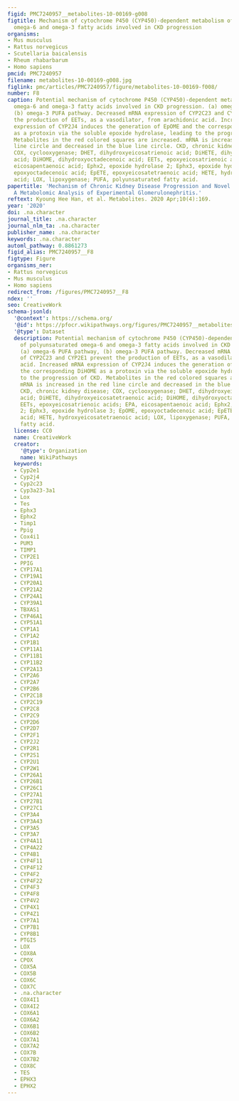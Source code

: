 ```yaml
---
figid: PMC7240957__metabolites-10-00169-g008
figtitle: Mechanism of cytochrome P450 (CYP450)-dependent metabolism of polyunsaturated
  omega-6 and omega-3 fatty acids involved in CKD progression
organisms:
- Mus musculus
- Rattus norvegicus
- Scutellaria baicalensis
- Rheum rhabarbarum
- Homo sapiens
pmcid: PMC7240957
filename: metabolites-10-00169-g008.jpg
figlink: pmc/articles/PMC7240957/figure/metabolites-10-00169-f008/
number: F8
caption: Potential mechanism of cytochrome P450 (CYP450)-dependent metabolism of polyunsaturated
  omega-6 and omega-3 fatty acids involved in CKD progression. (a) omega-6 PUFA pathway,
  (b) omega-3 PUFA pathway. Decreased mRNA expression of CYP2C23 and CYP2E1 prevent
  the production of EETs, as a vasodilator, from arachidonic acid. Increased mRNA
  expression of CYP2J4 induces the generation of EpOME and the corresponding DiHOME
  as a protoxin via the soluble epoxide hydrolase, leading to the progression of CKD.
  Metabolites in the red colored squares are increased. mRNA is increased in the red
  line circle and decreased in the blue line circle. CKD, chronic kidney disease;
  COX, cyclooxygenase; DHET, dihydroxyeicosatrienoic acid; DiHETE, dihydroxyeicosatetraenoic
  acid; DiHOME, dihydroxyoctadecenoic acid; EETs, epoxyeicosatrienoic acids; EPA,
  eicosapentaenoic acid; Ephx2, epoxide hydrolase 2; Ephx3, epoxide hydrolase 3; EpOME,
  epoxyoctadecenoic acid; EpETE, epoxyeicosatetraenoic acid; HETE, hydroxyeicosatetraenoic
  acid; LOX, lipoxygenase; PUFA, polyunsaturated fatty acid.
papertitle: 'Mechanism of Chronic Kidney Disease Progression and Novel Biomarkers:
  A Metabolomic Analysis of Experimental Glomerulonephritis.'
reftext: Kyoung Hee Han, et al. Metabolites. 2020 Apr;10(4):169.
year: '2020'
doi: .na.character
journal_title: .na.character
journal_nlm_ta: .na.character
publisher_name: .na.character
keywords: .na.character
automl_pathway: 0.8861273
figid_alias: PMC7240957__F8
figtype: Figure
organisms_ner:
- Rattus norvegicus
- Mus musculus
- Homo sapiens
redirect_from: /figures/PMC7240957__F8
ndex: ''
seo: CreativeWork
schema-jsonld:
  '@context': https://schema.org/
  '@id': https://pfocr.wikipathways.org/figures/PMC7240957__metabolites-10-00169-g008.html
  '@type': Dataset
  description: Potential mechanism of cytochrome P450 (CYP450)-dependent metabolism
    of polyunsaturated omega-6 and omega-3 fatty acids involved in CKD progression.
    (a) omega-6 PUFA pathway, (b) omega-3 PUFA pathway. Decreased mRNA expression
    of CYP2C23 and CYP2E1 prevent the production of EETs, as a vasodilator, from arachidonic
    acid. Increased mRNA expression of CYP2J4 induces the generation of EpOME and
    the corresponding DiHOME as a protoxin via the soluble epoxide hydrolase, leading
    to the progression of CKD. Metabolites in the red colored squares are increased.
    mRNA is increased in the red line circle and decreased in the blue line circle.
    CKD, chronic kidney disease; COX, cyclooxygenase; DHET, dihydroxyeicosatrienoic
    acid; DiHETE, dihydroxyeicosatetraenoic acid; DiHOME, dihydroxyoctadecenoic acid;
    EETs, epoxyeicosatrienoic acids; EPA, eicosapentaenoic acid; Ephx2, epoxide hydrolase
    2; Ephx3, epoxide hydrolase 3; EpOME, epoxyoctadecenoic acid; EpETE, epoxyeicosatetraenoic
    acid; HETE, hydroxyeicosatetraenoic acid; LOX, lipoxygenase; PUFA, polyunsaturated
    fatty acid.
  license: CC0
  name: CreativeWork
  creator:
    '@type': Organization
    name: WikiPathways
  keywords:
  - Cyp2e1
  - Cyp2j4
  - Cyp2c23
  - Cyp3a23-3a1
  - Lox
  - Tes
  - Ephx3
  - Ephx2
  - Timp1
  - Ppig
  - Cox4i1
  - PUM3
  - TIMP1
  - CYP2E1
  - PPIG
  - CYP17A1
  - CYP19A1
  - CYP20A1
  - CYP21A2
  - CYP24A1
  - CYP39A1
  - TBXAS1
  - CYP46A1
  - CYP51A1
  - CYP1A1
  - CYP1A2
  - CYP1B1
  - CYP11A1
  - CYP11B1
  - CYP11B2
  - CYP2A13
  - CYP2A6
  - CYP2A7
  - CYP2B6
  - CYP2C18
  - CYP2C19
  - CYP2C8
  - CYP2C9
  - CYP2D6
  - CYP2D7
  - CYP2F1
  - CYP2J2
  - CYP2R1
  - CYP2S1
  - CYP2U1
  - CYP2W1
  - CYP26A1
  - CYP26B1
  - CYP26C1
  - CYP27A1
  - CYP27B1
  - CYP27C1
  - CYP3A4
  - CYP3A43
  - CYP3A5
  - CYP3A7
  - CYP4A11
  - CYP4A22
  - CYP4B1
  - CYP4F11
  - CYP4F12
  - CYP4F2
  - CYP4F22
  - CYP4F3
  - CYP4F8
  - CYP4V2
  - CYP4X1
  - CYP4Z1
  - CYP7A1
  - CYP7B1
  - CYP8B1
  - PTGIS
  - LOX
  - COX8A
  - CPOX
  - COX5A
  - COX5B
  - COX6C
  - COX7C
  - .na.character
  - COX4I1
  - COX4I2
  - COX6A1
  - COX6A2
  - COX6B1
  - COX6B2
  - COX7A1
  - COX7A2
  - COX7B
  - COX7B2
  - COX8C
  - TES
  - EPHX3
  - EPHX2
---
```

